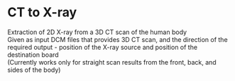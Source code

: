 # CT to X-ray

Extraction of 2D X-ray from a 3D CT scan of the human body <br/>
Given as input DCM files that provides 3D CT scan, and the direction of the required output - position of the X-ray source and position of the destination board <br/>
(Currently works only for straight scan results from the front, back, and sides of the body)
